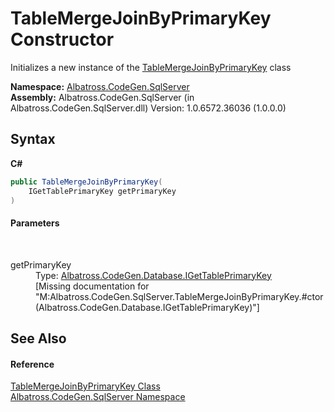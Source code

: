 # TableMergeJoinByPrimaryKey Constructor 
 

Initializes a new instance of the <a href="T_Albatross_CodeGen_SqlServer_TableMergeJoinByPrimaryKey.md">TableMergeJoinByPrimaryKey</a> class

**Namespace:**&nbsp;<a href="N_Albatross_CodeGen_SqlServer.md">Albatross.CodeGen.SqlServer</a><br />**Assembly:**&nbsp;Albatross.CodeGen.SqlServer (in Albatross.CodeGen.SqlServer.dll) Version: 1.0.6572.36036 (1.0.0.0)

## Syntax

**C#**<br />
``` C#
public TableMergeJoinByPrimaryKey(
	IGetTablePrimaryKey getPrimaryKey
)
```


#### Parameters
&nbsp;<dl><dt>getPrimaryKey</dt><dd>Type: <a href="T_Albatross_CodeGen_Database_IGetTablePrimaryKey.md">Albatross.CodeGen.Database.IGetTablePrimaryKey</a><br />\[Missing <param name="getPrimaryKey"/> documentation for "M:Albatross.CodeGen.SqlServer.TableMergeJoinByPrimaryKey.#ctor(Albatross.CodeGen.Database.IGetTablePrimaryKey)"\]</dd></dl>

## See Also


#### Reference
<a href="T_Albatross_CodeGen_SqlServer_TableMergeJoinByPrimaryKey.md">TableMergeJoinByPrimaryKey Class</a><br /><a href="N_Albatross_CodeGen_SqlServer.md">Albatross.CodeGen.SqlServer Namespace</a><br />